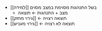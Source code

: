 - [[למידה]] בשל התנהגות מסוימת במצב מסוים
	- מצב + התנהגות ← תוצאה
- תוצאה רצויה ← [[גירוי מחזק]]
- תוצאה לא רצויה ← [[גירוי מעניש]]
